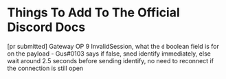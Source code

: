 # Things To Add To The Official Discord Docs
[pr submitted] Gateway OP 9 InvalidSession, what the `d` boolean field is for on the payload
    - Gus#0103 says if false, sned identify immediately, else wait around 2.5 seconds before sending identify, no need to reconnect if the connection is still open